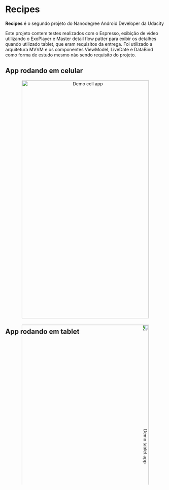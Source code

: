# Recipes


**Recipes** é o segundo projeto do Nanodegree Android Developer da Udacity

Este projeto contem testes realizados com o Espresso, exibição de vídeo utilizando o ExoPlayer e Master detail flow patter para exibir os detalhes quando utilizado tablet, que eram requisitos da entrega. Foi utilizado a arquitetura MVVM e os componentes ViewModel, LiveDate e DataBind como forma de estudo mesmo não sendo requisito do projeto.

## App rodando em celular
<p align="center">
  <img src="https://github.com/ruyano/Recipes/blob/master/GIFS/recipe_cel.gif" alt="Demo cell app"
       width="400" height="750">
</p>

## App rodando em tablet
<p align="center">
  <img src="https://github.com/ruyano/Recipes/blob/master/GIFS/ecipe_tablet.gif" alt="Demo tablet app"
       width="750" height="400" style="transform:rotate(90deg);">
</p>
